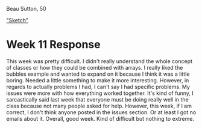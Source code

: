 Beau Sutton, 50

["Sketch"](https://beausutton.github.io/120-work/hw-11/)

# Week 11 Response

This week was pretty difficult. I didn't really understand the whole concept of classes or how they could be combined with arrays. I really liked the bubbles example and wanted to expand on it because I think it was a little boring. Needed a little something to make it more interesting. However, in regards to actually problems I had, I can't say I had specific problems. My issues were more with how everything worked together. It's kind of funny, I sarcastically said last week that everyone must be doing really well in the class because not many people asked for help. However, this week, if I am correct, I don't think anyone posted in the issues section. Or at least I got no emails about it. Overall, good week. Kind of difficult but nothing to extreme.
